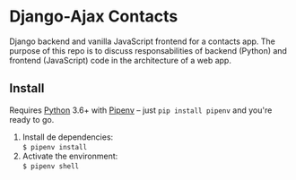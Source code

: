 # Django-Ajax Contacts

Django backend and vanilla JavaScript frontend for a contacts app. The purpose of this repo is to discuss responsabilities of backend (Python) and frontend (JavaScript) code in the architecture of a web app.

## Install

Requires [Python](https://www.python.org/) 3.6+ with [Pipenv](https://docs.pipenv.org/) – just `pip install pipenv` and you're ready to go.

1. Install de dependencies:<br>`$ pipenv install`
1. Activate the environment:<br>`$ pipenv shell`